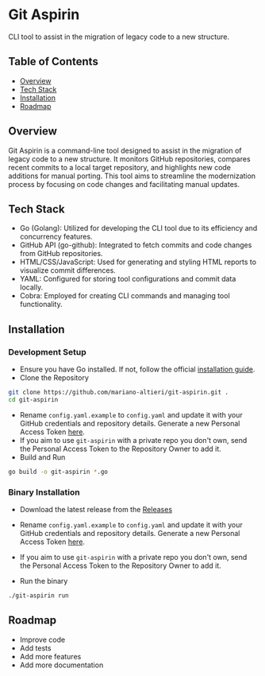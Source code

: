 # Git Aspirin

CLI tool to assist in the migration of legacy code to a new structure.


## Table of Contents

- [Overview](#overview)
- [Tech Stack](#tech-stack)
- [Installation](#installation)
- [Roadmap](#roadmap)

## Overview

Git Aspirin is a command-line tool designed to assist in the migration of legacy code to a new structure. It monitors GitHub repositories, compares recent commits to a local target repository, and highlights new code additions for manual porting. This tool aims to streamline the modernization process by focusing on code changes and facilitating manual updates.

## Tech Stack

- Go (Golang): Utilized for developing the CLI tool due to its efficiency and concurrency features.
- GitHub API (go-github): Integrated to fetch commits and code changes from GitHub repositories.
- HTML/CSS/JavaScript: Used for generating and styling HTML reports to visualize commit differences.
- YAML: Configured for storing tool configurations and commit data locally.
- Cobra: Employed for creating CLI commands and managing tool functionality.

## Installation

### Development Setup

- Ensure you have Go installed. If not, follow the official [installation guide](https://go.dev/doc/install).
- Clone the Repository
```bash
git clone https://github.com/mariano-altieri/git-aspirin.git .
cd git-aspirin
```
- Rename `config.yaml.example` to `config.yaml` and update it with your GitHub credentials and repository details. Generate a new Personal Access Token [here](https://github.com/settings/developers).
- If you aim to use `git-aspirin` with a private repo you don't own, send the Personal Access Token to the Repository Owner to add it.
- Build and Run
```bash
go build -o git-aspirin *.go
```

### Binary Installation

- Download the latest release from the [Releases](https://github.com/mariano-altieri/git-aspirin/releases)

- Rename `config.yaml.example` to `config.yaml` and update it with your GitHub credentials and repository details. Generate a new Personal Access Token [here](https://github.com/settings/developers).
- If you aim to use `git-aspirin` with a private repo you don't own, send the Personal Access Token to the Repository Owner to add it.
- Run the binary
```bash
./git-aspirin run
```

## Roadmap
- Improve code
- Add tests
- Add more features
- Add more documentation
